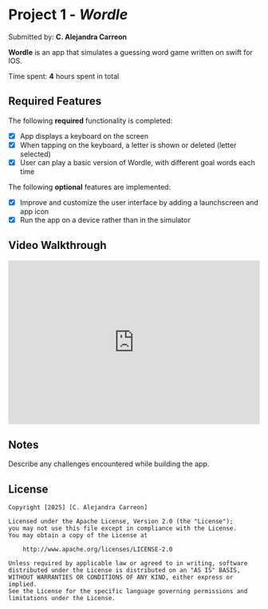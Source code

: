 # Project 1 - *Wordle*

Submitted by: **C. Alejandra Carreon**

**Wordle** is an app that simulates a guessing word game written on swift for IOS.

Time spent: **4** hours spent in total

## Required Features

The following **required** functionality is completed:

- [X] App displays a keyboard on the screen
- [X] When tapping on the keyboard, a letter is shown or deleted (letter selected)
- [X] User can play a basic version of Wordle, with different goal words each time

The following **optional** features are implemented:

- [X] Improve and customize the user interface by adding a launchscreen and app icon
- [X] Run the app on a device rather than in the simulator

## Video Walkthrough

<div style="position: relative; padding-bottom: 64.98194945848375%; height: 0;"><iframe src="https://www.loom.com/embed/05ae487f905f4fd19767991bff8d7e26?sid=da9db7a4-1cdd-462e-bac6-8e8367961264" frameborder="0" webkitallowfullscreen mozallowfullscreen allowfullscreen style="position: absolute; top: 0; left: 0; width: 100%; height: 100%;"></iframe></div>


## Notes

Describe any challenges encountered while building the app.

## License

    Copyright [2025] [C. Alejandra Carreon]

    Licensed under the Apache License, Version 2.0 (the "License");
    you may not use this file except in compliance with the License.
    You may obtain a copy of the License at

        http://www.apache.org/licenses/LICENSE-2.0

    Unless required by applicable law or agreed to in writing, software
    distributed under the License is distributed on an "AS IS" BASIS,
    WITHOUT WARRANTIES OR CONDITIONS OF ANY KIND, either express or implied.
    See the License for the specific language governing permissions and
    limitations under the License.
